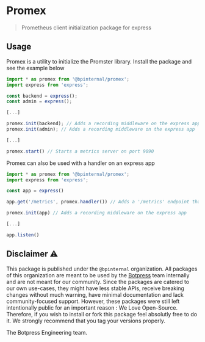# Promex

> Prometheus client initialization package for express

## Usage

Promex is a utility to initialize the Promster library. Install the package and see the example below

```ts
import * as promex from '@bpinternal/promex';
import express from 'express';

const backend = express();
const admin = express();

[...]

promex.init(backend); // Adds a recording middleware on the express app
promex.init(admin); // Adds a recording middleware on the express app

[...]

promex.start() // Starts a metrics server on port 9090

```

Promex can also be used with a handler on an express app

```ts
import * as promex from '@bpinternal/promex';
import express from 'express';

const app = express()

app.get('/metrics', promex.handler()) // Adds a '/metrics' endpoint that returns the Prometheus metrics

promex.init(app) // Adds a recording middleware on the express app

[...]

app.listen()
```

## Disclaimer ⚠️

This package is published under the `@bpinternal` organization. All packages of this organization are meant to be used by the [Botpress](https://github.com/botpress/botpress) team internally and are not meant for our community. Since the packages are catered to our own use-cases, they might have less stable APIs, receive breaking changes without much warning, have minimal documentation and lack community-focused support. However, these packages were still left intentionally public for an important reason : We Love Open-Source. Therefore, if you wish to install or fork this package feel absolutly free to do it. We strongly recommend that you tag your versions properly.

The Botpress Engineering team.
